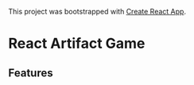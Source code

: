 This project was bootstrapped with [Create React App](https://github.com/facebook/create-react-app).

# React Artifact Game

## Features
